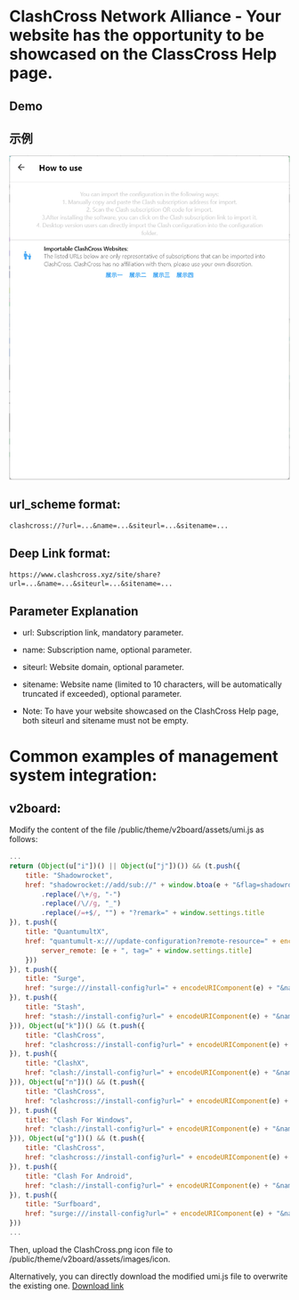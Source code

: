 # ClashCross Network Alliance - Your website has the opportunity to be showcased on the ClassCross Help page.
## Demo
## 示例
![image](docs/screenshot/help_demo_photo_2023-07-31_18-39-18.jpg)
## url_scheme format:

```
clashcross://?url=...&name=...&siteurl=...&sitename=...
```

## Deep Link format:

```
https://www.clashcross.xyz/site/share?url=...&name=...&siteurl=...&sitename=...
```

## Parameter Explanation

- url: Subscription link, mandatory parameter.
- name: Subscription name, optional parameter.
- siteurl: Website domain, optional parameter.
- sitename: Website name (limited to 10 characters, will be automatically truncated if exceeded),
  optional parameter.

- Note: To have your website showcased on the ClashCross Help page, both siteurl and sitename must
  not
  be empty.

# Common examples of management system integration:

## v2board:

Modify the content of the file /public/theme/v2board/assets/umi.js as follows:

```javascript
...
return (Object(u["i"])() || Object(u["j"])()) && (t.push({
    title: "Shadowrocket",
    href: "shadowrocket://add/sub://" + window.btoa(e + "&flag=shadowrocket")
        .replace(/\+/g, "-")
        .replace(/\//g, "_")
        .replace(/=+$/, "") + "?remark=" + window.settings.title
}), t.push({
    title: "QuantumultX",
    href: "quantumult-x:///update-configuration?remote-resource=" + encodeURI(JSON.stringify({
        server_remote: [e + ", tag=" + window.settings.title]
    }))
}), t.push({
    title: "Surge",
    href: "surge:///install-config?url=" + encodeURIComponent(e) + "&name=" + window.settings.title
}), t.push({
    title: "Stash",
    href: "stash://install-config?url=" + encodeURIComponent(e) + "&name=" + window.settings.title
})), Object(u["k"])() && (t.push({
    title: "ClashCross",
    href: "clashcross://install-config?url=" + encodeURIComponent(e) + "&name=" + window.settings.title
}), t.push({
    title: "ClashX",
    href: "clash://install-config?url=" + encodeURIComponent(e) + "&name=" + window.settings.title
})), Object(u["n"])() && (t.push({
    title: "ClashCross",
    href: "clashcross://install-config?url=" + encodeURIComponent(e) + "&name=" + window.settings.title
}), t.push({
    title: "Clash For Windows",
    href: "clash://install-config?url=" + encodeURIComponent(e) + "&name=" + window.settings.title
})), Object(u["g"])() && (t.push({
    title: "ClashCross",
    href: "clashcross://install-config?url=" + encodeURIComponent(e) + "&name=" + window.settings.title
}), t.push({
    title: "Clash For Android",
    href: "clash://install-config?url=" + encodeURIComponent(e) + "&name=" + window.settings.title
}), t.push({
    title: "Surfboard",
    href: "surge:///install-config?url=" + encodeURIComponent(e) + "&name=" + window.settings.title
}))
...
```

Then, upload the ClashCross.png icon file to /public/theme/v2board/assets/images/icon.

Alternatively, you can directly download the modified umi.js file to overwrite the existing
one. [Download link](/docs/v2board)